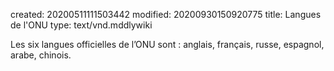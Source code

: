 created: 20200511111503442
modified: 20200930150920775
title: Langues de l'ONU
type: text/vnd.mddlywiki

Les six langues officielles de l’ONU sont : anglais, français, russe, espagnol, arabe, chinois.